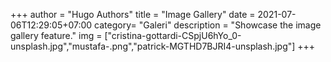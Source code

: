 +++
author = "Hugo Authors"
title = "Image Gallery"
date = 2021-07-06T12:29:05+07:00
category= "Galeri"
description = "Showcase the image gallery feature."
img = ["cristina-gottardi-CSpjU6hYo_0-unsplash.jpg","mustafa-.png","patrick-MGTHD7BJRI4-unsplash.jpg"]
+++